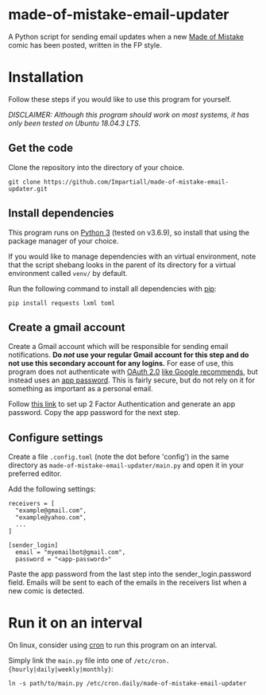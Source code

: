 # made-of-mistake-email-updater
A Python script for sending email updates when a new [Made of Mistake](https://madeofmistake.com) comic has been posted, written in the FP style.

# Installation
Follow these steps if you would like to use this program for yourself.

*DISCLAIMER: Although this program should work on most systems, it has only been tested on Ubuntu 18.04.3 LTS.*

## Get the code
Clone the repository into the directory of your choice.
```
git clone https://github.com/Impartiall/made-of-mistake-email-updater.git
```

## Install dependencies
This program runs on [Python 3](https://python.org) (tested on v3.6.9), so install that using the package manager of your choice.

If you would like to manage dependencies with an virtual environment, note that the script shebang looks in the parent of its directory for a virtual environment called `venv/` by default.

Run the following command to install all dependencies with [pip](https://pypi.org/project/pip/):
```
pip install requests lxml toml
```

## Create a gmail account
Create a Gmail account which will be responsible for sending email notifications. **Do *not* use your regular Gmail account for this step and do not use this secondary account for any logins.** For ease of use, this program does not authenticate with [OAuth 2.0](https://www.oauth.com/) [like Google recommends](https://developers.google.com/identity/protocols/oauth2), but instead uses an [app password](https://support.google.com/accounts/answer/185833). This is fairly secure, but do not rely on it for something as important as a personal email.

Follow [this link](https://support.google.com/accounts/answer/185833) to set up 2 Factor Authentication and generate an app password. Copy the app password for the next step.

## Configure settings
Create a file `.config.toml` (note the dot before 'config') in the same directory as `made-of-mistake-email-updater/main.py` and open it in your preferred editor.

Add the following settings:
```
receivers = [
  "example@gmail.com",
  "example@yahoo.com",
  ...
]

[sender_login]
  email = "myemailbot@gmail.com",
  password = "<app-password>"
```

Paste the app password from the last step into the sender_login.password field.
Emails will be sent to each of the emails in the receivers list when a new comic is detected.

# Run it on an interval
On linux, consider using [cron](https://www.man7.org/linux/man-pages/man8/cron.8.html) to run this program on an interval.

Simply link the `main.py` file into one of `/etc/cron.{hourly|daily|weekly|monthly}`:
```
ln -s path/to/main.py /etc/cron.daily/made-of-mistake-email-updater
```
